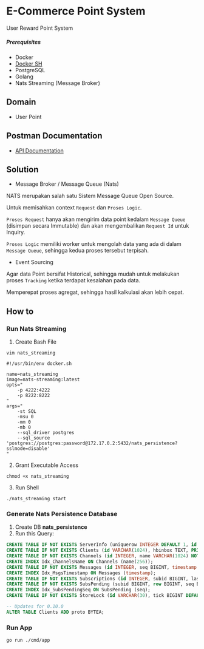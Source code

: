 # E-Commerce Point System
User Reward Point System

##### Prerequisites
- Docker
- [Docker SH](https://github.com/fwidjaya20/docker-sh)
- PostgreSQL
- Golang
- Nats Streaming (Message Broker)

## Domain
- User Point

## Postman Documentation
- [API Documentation](https://www.getpostman.com/collections/49a719fb8171eb505d93)

## Solution
- Message Broker / Message Queue (Nats)

NATS merupakan salah satu Sistem Message Queue Open Source.

Untuk memisahkan context `Request` dan `Proses Logic`.

`Proses Request` hanya akan mengirim data point kedalam `Message Queue` (disimpan secara Immutable) dan akan mengembalikan `Request Id` untuk Inquiry.

`Proses Logic` memiliki worker untuk mengolah data yang ada di dalam `Message Queue`, sehingga kedua proses tersebut terpisah.

- Event Sourcing

Agar data Point bersifat Historical, sehingga mudah untuk melakukan proses `Tracking` ketika terdapat kesalahan pada data.

Memperepat proses agregat, sehingga hasil kalkulasi akan lebih cepat. 

## How to
### Run Nats Streaming
1. Create Bash File
```shell
vim nats_streaming

#!/usr/bin/env docker.sh

name=nats_streaming
image=nats-streaming:latest
opts="
	-p 4222:4222
	-p 8222:8222
"
args="
	-st SQL
	-msu 0
	-mm 0
	-mb 0
	--sql_driver postgres
	--sql_source 'postgres://postgres:password@172.17.0.2:5432/nats_persistence?sslmode=disable'
"
```
2. Grant Executable Access
```shell
chmod +x nats_streaming
```
3. Run Shell
```shell
./nats_streaming start
```
### Generate Nats Persistence Database
1. Create DB **nats_persistence**
2. Run this Query:
```SQL
CREATE TABLE IF NOT EXISTS ServerInfo (uniquerow INTEGER DEFAULT 1, id VARCHAR(1024), proto BYTEA, version INTEGER, PRIMARY KEY (uniquerow));
CREATE TABLE IF NOT EXISTS Clients (id VARCHAR(1024), hbinbox TEXT, PRIMARY KEY (id));
CREATE TABLE IF NOT EXISTS Channels (id INTEGER, name VARCHAR(1024) NOT NULL, maxseq BIGINT DEFAULT 0, maxmsgs INTEGER DEFAULT 0, maxbytes BIGINT DEFAULT 0, maxage BIGINT DEFAULT 0, deleted BOOL DEFAULT FALSE, PRIMARY KEY (id));
CREATE INDEX Idx_ChannelsName ON Channels (name(256));
CREATE TABLE IF NOT EXISTS Messages (id INTEGER, seq BIGINT, timestamp BIGINT, size INTEGER, data BYTEA, CONSTRAINT PK_MsgKey PRIMARY KEY(id, seq));
CREATE INDEX Idx_MsgsTimestamp ON Messages (timestamp);
CREATE TABLE IF NOT EXISTS Subscriptions (id INTEGER, subid BIGINT, lastsent BIGINT DEFAULT 0, proto BYTEA, deleted BOOL DEFAULT FALSE, CONSTRAINT PK_SubKey PRIMARY KEY(id, subid));
CREATE TABLE IF NOT EXISTS SubsPending (subid BIGINT, row BIGINT, seq BIGINT DEFAULT 0, lastsent BIGINT DEFAULT 0, pending BYTEA, acks BYTEA, CONSTRAINT PK_MsgPendingKey PRIMARY KEY(subid, row));
CREATE INDEX Idx_SubsPendingSeq ON SubsPending (seq);
CREATE TABLE IF NOT EXISTS StoreLock (id VARCHAR(30), tick BIGINT DEFAULT 0);

-- Updates for 0.10.0
ALTER TABLE Clients ADD proto BYTEA;
```
### Run App
```shell
go run ./cmd/app
```